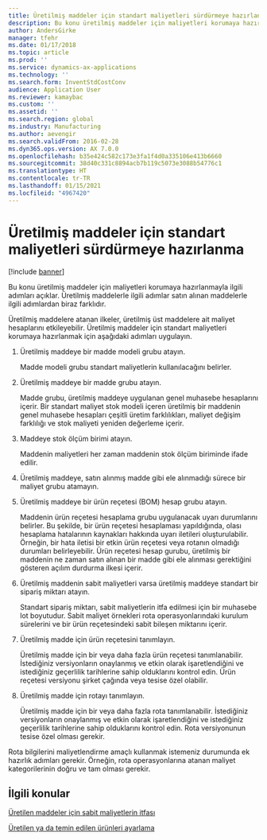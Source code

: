 ```yaml
---
title: Üretilmiş maddeler için standart maliyetleri sürdürmeye hazırlanma
description: Bu konu üretilmiş maddeler için maliyetleri korumaya hazırlanmayla ilgili adımları açıklar.
author: AndersGirke
manager: tfehr
ms.date: 01/17/2018
ms.topic: article
ms.prod: ''
ms.service: dynamics-ax-applications
ms.technology: ''
ms.search.form: InventStdCostConv
audience: Application User
ms.reviewer: kamaybac
ms.custom: ''
ms.assetid: ''
ms.search.region: global
ms.industry: Manufacturing
ms.author: aevengir
ms.search.validFrom: 2016-02-28
ms.dyn365.ops.version: AX 7.0.0
ms.openlocfilehash: b35e424c582c173e3fa1f4d0a335106e413b6660
ms.sourcegitcommit: 38d40c331c8894acb7b119c5073e3088b54776c1
ms.translationtype: HT
ms.contentlocale: tr-TR
ms.lasthandoff: 01/15/2021
ms.locfileid: "4967420"
---
```

# <a name="prepare-to-maintain-standard-costs-for-manufactured-items"></a>Üretilmiş maddeler için standart maliyetleri sürdürmeye hazırlanma

[!include [banner](../includes/banner.md)]

Bu konu üretilmiş maddeler için maliyetleri korumaya hazırlanmayla ilgili adımları açıklar. Üretilmiş maddelerle ilgili adımlar satın alınan maddelerle ilgili adımlardan biraz farklıdır.

Üretilmiş maddelere atanan ilkeler, üretilmiş üst maddelere ait maliyet hesaplarını etkileyebilir. Üretilmiş maddeler için standart maliyetleri korumaya hazırlanmak için aşağıdaki adımları uygulayın.

1. Üretilmiş maddeye bir madde modeli grubu atayın. 

   Madde modeli grubu standart maliyetlerin kullanılacağını belirler.

2. Üretilmiş maddeye bir madde grubu atayın. 

   Madde grubu, üretilmiş maddeye uygulanan genel muhasebe hesaplarını içerir. Bir standart maliyet stok modeli içeren üretilmiş bir maddenin genel muhasebe hesapları çeşitli üretim farklılıkları, maliyet değişim farklılığı ve stok maliyeti yeniden değerleme içerir.

3. Maddeye stok ölçüm birimi atayın. 

   Maddenin maliyetleri her zaman maddenin stok ölçüm biriminde ifade edilir.

4. Üretilmiş maddeye, satın alınmış madde gibi ele alınmadığı sürece bir maliyet grubu atamayın.

5. Üretilmiş maddeye bir ürün reçetesi (BOM) hesap grubu atayın. 

   Maddenin ürün reçetesi hesaplama grubu uygulanacak uyarı durumlarını belirler. Bu şekilde, bir ürün reçetesi hesaplaması yapıldığında, olası hesaplama hatalarının kaynakları hakkında uyarı iletileri oluşturulabilir. Örneğin, bir hata iletisi bir etkin ürün reçetesi veya rotanın olmadığı durumları belirleyebilir. Ürün reçetesi hesap gurubu, üretilmiş bir maddenin ne zaman satın alınan bir madde gibi ele alınması gerektiğini gösteren açılım durdurma ilkesi içerir.

6. Üretilmiş maddenin sabit maliyetleri varsa üretilmiş maddeye standart bir sipariş miktarı atayın. 

   Standart sipariş miktarı, sabit maliyetlerin itfa edilmesi için bir muhasebe lot boyutudur. Sabit maliyet örnekleri rota operasyonlarındaki kurulum sürelerini ve bir ürün reçetesindeki sabit bileşen miktarını içerir.

7. Üretilmiş madde için ürün reçetesini tanımlayın. 

   Üretilmiş madde için bir veya daha fazla ürün reçetesi tanımlanabilir. İstediğiniz versiyonların onaylanmış ve etkin olarak işaretlendiğini ve istediğiniz geçerlilik tarihlerine sahip olduklarını kontrol edin. Ürün reçetesi versiyonu şirket çağında veya tesise özel olabilir.

8. Üretilmiş madde için rotayı tanımlayın. 

   Üretilmiş madde için bir veya daha fazla rota tanımlanabilir. İstediğiniz versiyonların onaylanmış ve etkin olarak işaretlendiğini ve istediğiniz geçerlilik tarihlerine sahip olduklarını kontrol edin. Rota versiyonunun tesise özel olması gerekir.

Rota bilgilerini maliyetlendirme amaçlı kullanmak istemeniz durumunda ek hazırlık adımları gerekir. Örneğin, rota operasyonlarına atanan maliyet kategorilerinin doğru ve tam olması gerekir.

<a name="related-topics"></a>İlgili konular
--------

[Üretilen maddeler için sabit maliyetlerin itfası](amortize-constant-costs-manufactured-item.md)

[Üretilen ya da temin edilen ürünleri ayarlama](manufactured-items-treated-as-purchased-items.md)

